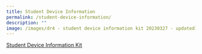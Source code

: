 ```yaml
---
title: Student Device Information
permalink: /student-device-information/
description: ""
image: /images/dr4 - student device information kit 20230327 - updated1.jpg
---
```

[Student Device Information Kit](/files/student%20device%20information%20kit.pdf)

